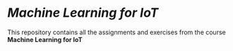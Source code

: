 # ***Machine Learning for IoT***

This repository contains all the assignments and exercises from the course **Machine Learning for IoT**

<div>
</div>

